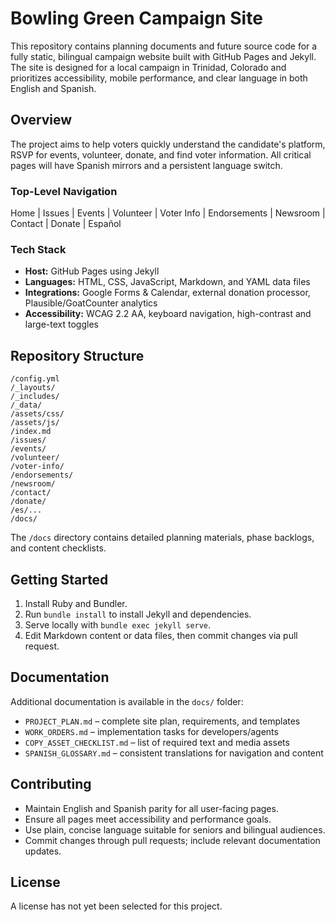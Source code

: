 # Bowling Green Campaign Site

This repository contains planning documents and future source code for a fully static, bilingual campaign website built with GitHub Pages and Jekyll. The site is designed for a local campaign in Trinidad, Colorado and prioritizes accessibility, mobile performance, and clear language in both English and Spanish.

## Overview

The project aims to help voters quickly understand the candidate's platform, RSVP for events, volunteer, donate, and find voter information. All critical pages will have Spanish mirrors and a persistent language switch.

### Top-Level Navigation

Home | Issues | Events | Volunteer | Voter Info | Endorsements | Newsroom | Contact | Donate | Español

### Tech Stack

* **Host:** GitHub Pages using Jekyll
* **Languages:** HTML, CSS, JavaScript, Markdown, and YAML data files
* **Integrations:** Google Forms & Calendar, external donation processor, Plausible/GoatCounter analytics
* **Accessibility:** WCAG 2.2 AA, keyboard navigation, high-contrast and large-text toggles

## Repository Structure

```
/config.yml
/_layouts/
/_includes/
/_data/
/assets/css/
/assets/js/
/index.md
/issues/
/events/
/volunteer/
/voter-info/
/endorsements/
/newsroom/
/contact/
/donate/
/es/...
/docs/
```

The `/docs` directory contains detailed planning materials, phase backlogs, and content checklists.

## Getting Started

1. Install Ruby and Bundler.
2. Run `bundle install` to install Jekyll and dependencies.
3. Serve locally with `bundle exec jekyll serve`.
4. Edit Markdown content or data files, then commit changes via pull request.

## Documentation

Additional documentation is available in the `docs/` folder:

* `PROJECT_PLAN.md` – complete site plan, requirements, and templates
* `WORK_ORDERS.md` – implementation tasks for developers/agents
* `COPY_ASSET_CHECKLIST.md` – list of required text and media assets
* `SPANISH_GLOSSARY.md` – consistent translations for navigation and content

## Contributing

* Maintain English and Spanish parity for all user-facing pages.
* Ensure all pages meet accessibility and performance goals.
* Use plain, concise language suitable for seniors and bilingual audiences.
* Commit changes through pull requests; include relevant documentation updates.

## License

A license has not yet been selected for this project.

